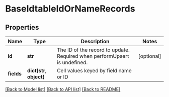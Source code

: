 # BaseIdtableIdOrNameRecords

## Properties
Name | Type | Description | Notes
------------ | ------------- | ------------- | -------------
**id** | **str** | The ID of the record to update. Required when performUpsert is undefined. | [optional] 
**fields** | **dict(str, object)** | Cell values keyed by field name or ID | 

[[Back to Model list]](../README.md#documentation-for-models) [[Back to API list]](../README.md#documentation-for-api-endpoints) [[Back to README]](../README.md)

